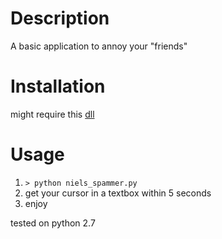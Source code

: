 # Description
A basic application to annoy your "friends"

# Installation
might require this [dll](msdn.microsoft.com/en-us/library/dd375731z)

# Usage
1. `> python niels_spammer.py`
2. get your cursor in a textbox within 5 seconds
3. enjoy

tested on python 2.7
